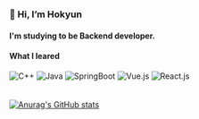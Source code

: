 ### 👋 Hi, I’m Hokyun  
#### I'm studying to be Backend developer.  


#### What I leared
![C++](https://img.shields.io/badge/C++-%2300599C?style=for-the-badge&logo=Cplusplus&logoColor=white) ![Java](https://img.shields.io/badge/Java-%230E1128?style=for-the-badge&logoColor=white) ![SpringBoot](https://img.shields.io/badge/Spring%20Boot-%236DB33F?style=for-the-badge&logo=SpringBoot&logoColor=white) ![Vue.js](https://img.shields.io/badge/Vue.js-%234FC08D?style=for-the-badge&logo=Vue.js&logoColor=white) ![React.js](https://img.shields.io/badge/React.js-%2361DAFB?style=for-the-badge&logo=React&logoColor=black)
<br>
<br>
<br>
[![Anurag's GitHub stats](https://github-readme-stats.vercel.app/api?username=H0kyun&&show_icons=true&theme=default)](https://github.com/H0Kyun)  
